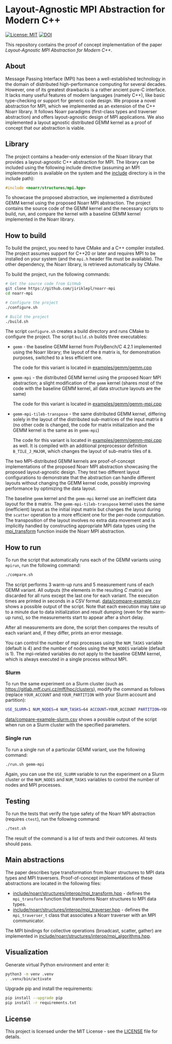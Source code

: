 # Layout-Agnostic MPI Abstraction for Modern C++

<!-- TODO: Rewrite this whole file -->

[![License: MIT](https://img.shields.io/badge/License-MIT-blue.svg)](./LICENSE) [![DOI](https://zenodo.org/badge/DOI/10.5281/zenodo.14846545.svg)](https://doi.org/10.5281/zenodo.14846545)

This repository contains the proof of concept implementation of the paper *Layout-Agnostic MPI Abstraction for Modern C++*.

## About

Message Passing Interface (MPI) has been a well-established technology in the domain of distributed high-performance computing for several decades. However, one of its greatest drawbacks is a rather ancient pure-C interface. It lacks many useful features of modern languages (namely C++), like basic type-checking or support for generic code design. We propose a novel abstraction for MPI, which we implemented as an extension of the C++ Noarr library. It follows Noarr paradigms (first-class types and traverser abstraction) and offers layout-agnostic design of MPI applications. We also implemented a layout agnostic distributed GEMM kernel as a proof of concept that our abstraction is viable.

## Library

The project contains a header-only extension of the Noarr library that provides a layout-agnostic C++ abstraction for MPI. The library can be included using the following include directive (assuming an MPI implementation is available on the system and the [include](include) directory is in the include path):

```cpp
#include <noarr/structures/mpi.hpp>
```

To showcase the proposed abstraction, we implemented a distributed GEMM kernel using the proposed Noarr MPI abstraction. The project contains the source code of the GEMM kernel and the necessary scripts to build, run, and compare the kernel with a baseline GEMM kernel implemented in the Noarr library.

## How to build

To build the project, you need to have CMake and a C++ compiler installed. The project assumes support for C++20 or later and requires MPI to be installed on your system (and the `mpi.h` header file must be available). The other dependency, the Noarr library, is retrieved automatically by CMake.

To build the project, run the following commands:

```bash
# Get the source code from GitHub
git clone https://github.com/jiriklepl/noarr-mpi
cd noarr-mpi

# Configure the project
./configure.sh

# Build the project
./build.sh
```

The script `configure.sh` creates a build directory and runs CMake to configure the project. The script `build.sh` builds three executables:

- `gemm` - the baseline GEMM kernel from PolyBench/C 4.2.1 implemented using the Noarr library; the layout of the `B` matrix is, for demonstration purposes, switched to a less efficient one.

  The code for this variant is located in [examples/gemm/gemm.cpp](examples/gemm/gemm.cpp)

- `gemm-mpi` - the distributed GEMM kernel using the proposed Noarr MPI abstraction; a slight modification of the `gemm` kernel (shares most of the code with the baseline GEMM kernel, all data structure layouts are the same)

  The code for this variant is located in [examples/gemm/gemm-mpi.cpp](examples/gemm/gemm-mpi.cpp)

- `gemm-mpi-tileb-transpose` - the same distributed GEMM kernel, differing solely in the layout of the distributed sub-matrices of the input matrix `B` (no other code is changed, the code for matrix initialization and the GEMM kernel is the same as in `gemm-mpi`)

  The code for this variant is located in [examples/gemm/gemm-mpi.cpp](examples/gemm/gemm-mpi.cpp) as well. It is compiled with an additional preprocessor definition `B_TILE_J_MAJOR`, which changes the layout of sub-matrix tiles of `B`.

The two MPI-distributed GEMM kernels are proof-of-concept implementations of the proposed Noarr MPI abstraction showcasing the proposed layout-agnostic design. They test two different layout configurations to demonstrate that the abstraction can handle different layouts without changing the GEMM kernel code, possibly improving performance by optimizing the data layout.

The baseline `gemm` kernel and the `gemm-mpi` kernel use an inefficient data layout for the `B` matrix. The `gemm-mpi-tileb-transpose` kernel uses the same (inefficient) layout as the initial input matrix but changes the layout during the `scatter` operation to a more efficient one for the per-node computation. The transposition of the layout involves no extra data movement and is implicitly handled by constructing appropriate MPI data types using the [mpi_transform](include/noarr/structures/interop/mpi_transform.hpp) function inside the Noarr MPI abstraction.

## How to run

To run the script that automatically runs each of the GEMM variants using `mpirun`, run the following command:

```bash
./compare.sh
```

The script performs 3 warm-up runs and 5 measurement runs of each GEMM variant. All outputs (the elements in the resulting *C* matrix) are discarded for all runs except the last one for each variant. The execution times are printed in seconds in a CSV format. [data/compare-example.csv](data/compare-example.csv) shows a possible output of the script. Note that each execution may take up to a minute due to data initialization and result dumping (even for the warm-up runs), so the measurements start to appear after a short delay.

After all measurements are done, the script then compares the results of each variant and, if they differ, prints an error message.

You can control the number of mpi processes using the `NUM_TASKS` variable (default is 4) and the number of nodes using the `NUM_NODES` variable (default is 1). The mpi-related variables do not apply to the baseline GEMM kernel, which is always executed in a single process without MPI.

### Slurm

To run the same experiment on a Slurm cluster (such as <https://gitlab.mff.cuni.cz/mff/hpc/clusters>), modify the command as follows (replace `YOUR_ACCOUNT` and `YOUR_PARTITION` with your Slurm account and partition):

```bash
USE_SLURM=1 NUM_NODES=4 NUM_TASKS=64 ACCOUNT=YOUR_ACCOUNT PARTITION=YOUR_PARTITION ./compare.sh
```

[data/compare-example-slurm.csv](data/compare-example-slurm.csv) shows a possible output of the script when run on a Slurm cluster with the specified parameters.

### Single run

To run a single run of a particular GEMM variant, use the following command:

```bash
./run.sh gemm-mpi
```

Again, you can use the `USE_SLURM` variable to run the experiment on a Slurm cluster or the `NUM_NODES` and `NUM_TASKS` variables to control the number of nodes and MPI processes.

## Testing

To run the tests that verify the type safety of the Noarr MPI abstraction (requires `ctest`), run the following command:

```bash
./test.sh
```

The result of the command is a list of tests and their outcomes. All tests should pass.

## Main abstractions

The paper describes type transformation from Noarr structures to MPI data types and MPI traversers. Proof-of-concept implementations of these abstractions are located in the following files:

- [include/noarr/structures/interop/mpi_transform.hpp](include/noarr/structures/interop/mpi_transform.hpp) - defines the `mpi_transform` function that transforms Noarr structures to MPI data types.
- [include/noarr/structures/interop/mpi_traverser.hpp](include/noarr/structures/interop/mpi_traverser.hpp) - defines the `mpi_traverser_t` class that associates a Noarr traverser with an MPI communicator.

The MPI bindings for collective operations (broadcast, scatter, gather) are implemented in [include/noarr/structures/interop/mpi_algorithms.hpp](include/noarr/structures/interop/mpi_algorithms.hpp).

## Visualization

Generate virtual Python environment and enter it:

```bash
python3 -m venv .venv
. .venv/bin/activate
```

Upgrade pip and install the requirements:

```bash
pip install --upgrade pip
pip install -r requirements.txt
```

## License

This project is licensed under the MIT License - see the [LICENSE](LICENSE) file for details.
